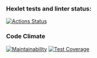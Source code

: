 ### Hexlet tests and linter status:
[![Actions Status](https://github.com/Cholym/backend-project-4/workflows/hexlet-check/badge.svg)](https://github.com/Cholym/backend-project-4/actions)
### Code Climate
[![Maintainability](https://api.codeclimate.com/v1/badges/74f8744dc6d3d9118dba/maintainability)](https://codeclimate.com/github/Cholym/backend-project-4/maintainability)
[![Test Coverage](https://api.codeclimate.com/v1/badges/74f8744dc6d3d9118dba/test_coverage)](https://codeclimate.com/github/Cholym/backend-project-4/test_coverage)
